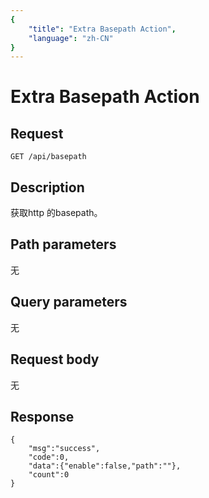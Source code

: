 ```yaml
---
{
    "title": "Extra Basepath Action",
    "language": "zh-CN"
}
---
```


<!-- 
Licensed to the Apache Software Foundation (ASF) under one
or more contributor license agreements.  See the NOTICE file
distributed with this work for additional information
regarding copyright ownership.  The ASF licenses this file
to you under the Apache License, Version 2.0 (the
"License"); you may not use this file except in compliance
with the License.  You may obtain a copy of the License at

  http://www.apache.org/licenses/LICENSE-2.0

Unless required by applicable law or agreed to in writing,
software distributed under the License is distributed on an
"AS IS" BASIS, WITHOUT WARRANTIES OR CONDITIONS OF ANY
KIND, either express or implied.  See the License for the
specific language governing permissions and limitations
under the License.
-->

# Extra Basepath Action

## Request

`GET /api/basepath`

## Description

获取http 的basepath。
    
## Path parameters

无

## Query parameters

无

## Request body

无

## Response

```
{
    "msg":"success",
    "code":0,
    "data":{"enable":false,"path":""},
    "count":0
}
```
